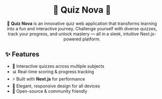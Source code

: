   <h1 align="center">🌌 Quiz Nova 🌌</h1>
  <p align="center"> 🚀 <b>Quiz Nova</b> is an innovative quiz web application that transforms learning into a fun and interactive journey. Challenge yourself with diverse quizzes, track your progress, and unlock mastery — all in a sleek, intuitive Next.js-powered platform. </p>
  <h2>✨ Features</h2>
  <ul>
    <li>🎯 Interactive quizzes across multiple subjects</li>
    <li>📊 Real-time scoring & progress tracking</li>
    <li>⚡ Built with <b>Next.js</b> for performance </li>
    <li>🌙 Elegant, responsive design for all devices</li>
    <li>🔑 Open-source & community friendly</li>
  </ul> 
